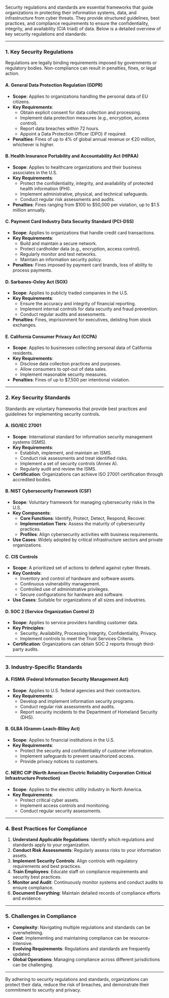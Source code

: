 Security regulations and standards are essential frameworks that guide organizations in protecting their information systems, data, and infrastructure from cyber threats. They provide structured guidelines, best practices, and compliance requirements to ensure the confidentiality, integrity, and availability (CIA triad) of data. Below is a detailed overview of key security regulations and standards:

---

### **1. Key Security Regulations**
Regulations are legally binding requirements imposed by governments or regulatory bodies. Non-compliance can result in penalties, fines, or legal action.

#### **A. General Data Protection Regulation (GDPR)**
- **Scope**: Applies to organizations handling the personal data of EU citizens.
- **Key Requirements**:
  - Obtain explicit consent for data collection and processing.
  - Implement data protection measures (e.g., encryption, access control).
  - Report data breaches within 72 hours.
  - Appoint a Data Protection Officer (DPO) if required.
- **Penalties**: Fines of up to 4% of global annual revenue or €20 million, whichever is higher.

#### **B. Health Insurance Portability and Accountability Act (HIPAA)**
- **Scope**: Applies to healthcare organizations and their business associates in the U.S.
- **Key Requirements**:
  - Protect the confidentiality, integrity, and availability of protected health information (PHI).
  - Implement administrative, physical, and technical safeguards.
  - Conduct regular risk assessments and audits.
- **Penalties**: Fines ranging from $100 to $50,000 per violation, up to $1.5 million annually.

#### **C. Payment Card Industry Data Security Standard (PCI-DSS)**
- **Scope**: Applies to organizations that handle credit card transactions.
- **Key Requirements**:
  - Build and maintain a secure network.
  - Protect cardholder data (e.g., encryption, access control).
  - Regularly monitor and test networks.
  - Maintain an information security policy.
- **Penalties**: Fines imposed by payment card brands, loss of ability to process payments.

#### **D. Sarbanes-Oxley Act (SOX)**
- **Scope**: Applies to publicly traded companies in the U.S.
- **Key Requirements**:
  - Ensure the accuracy and integrity of financial reporting.
  - Implement internal controls for data security and fraud prevention.
  - Conduct regular audits and assessments.
- **Penalties**: Fines, imprisonment for executives, delisting from stock exchanges.

#### **E. California Consumer Privacy Act (CCPA)**
- **Scope**: Applies to businesses collecting personal data of California residents.
- **Key Requirements**:
  - Disclose data collection practices and purposes.
  - Allow consumers to opt-out of data sales.
  - Implement reasonable security measures.
- **Penalties**: Fines of up to $7,500 per intentional violation.

---

### **2. Key Security Standards**
Standards are voluntary frameworks that provide best practices and guidelines for implementing security controls.

#### **A. ISO/IEC 27001**
- **Scope**: International standard for information security management systems (ISMS).
- **Key Requirements**:
  - Establish, implement, and maintain an ISMS.
  - Conduct risk assessments and treat identified risks.
  - Implement a set of security controls (Annex A).
  - Regularly audit and review the ISMS.
- **Certification**: Organizations can achieve ISO 27001 certification through accredited bodies.

#### **B. NIST Cybersecurity Framework (CSF)**
- **Scope**: Voluntary framework for managing cybersecurity risks in the U.S.
- **Key Components**:
  - **Core Functions**: Identify, Protect, Detect, Respond, Recover.
  - **Implementation Tiers**: Assess the maturity of cybersecurity practices.
  - **Profiles**: Align cybersecurity activities with business requirements.
- **Use Cases**: Widely adopted by critical infrastructure sectors and private organizations.

#### **C. CIS Controls**
- **Scope**: A prioritized set of actions to defend against cyber threats.
- **Key Controls**:
  - Inventory and control of hardware and software assets.
  - Continuous vulnerability management.
  - Controlled use of administrative privileges.
  - Secure configurations for hardware and software.
- **Use Cases**: Suitable for organizations of all sizes and industries.

#### **D. SOC 2 (Service Organization Control 2)**
- **Scope**: Applies to service providers handling customer data.
- **Key Principles**:
  - Security, Availability, Processing Integrity, Confidentiality, Privacy.
  - Implement controls to meet the Trust Services Criteria.
- **Certification**: Organizations can obtain SOC 2 reports through third-party audits.

---

### **3. Industry-Specific Standards**

#### **A. FISMA (Federal Information Security Management Act)**
- **Scope**: Applies to U.S. federal agencies and their contractors.
- **Key Requirements**:
  - Develop and implement information security programs.
  - Conduct regular risk assessments and audits.
  - Report security incidents to the Department of Homeland Security (DHS).

#### **B. GLBA (Gramm-Leach-Bliley Act)**
- **Scope**: Applies to financial institutions in the U.S.
- **Key Requirements**:
  - Protect the security and confidentiality of customer information.
  - Implement safeguards to prevent unauthorized access.
  - Provide privacy notices to customers.

#### **C. NERC CIP (North American Electric Reliability Corporation Critical Infrastructure Protection)**
- **Scope**: Applies to the electric utility industry in North America.
- **Key Requirements**:
  - Protect critical cyber assets.
  - Implement access controls and monitoring.
  - Conduct regular security assessments.

---

### **4. Best Practices for Compliance**

1. **Understand Applicable Regulations**: Identify which regulations and standards apply to your organization.
2. **Conduct Risk Assessments**: Regularly assess risks to your information assets.
3. **Implement Security Controls**: Align controls with regulatory requirements and best practices.
4. **Train Employees**: Educate staff on compliance requirements and security best practices.
5. **Monitor and Audit**: Continuously monitor systems and conduct audits to ensure compliance.
6. **Document Everything**: Maintain detailed records of compliance efforts and evidence.

---

### **5. Challenges in Compliance**

- **Complexity**: Navigating multiple regulations and standards can be overwhelming.
- **Cost**: Implementing and maintaining compliance can be resource-intensive.
- **Evolving Requirements**: Regulations and standards are frequently updated.
- **Global Operations**: Managing compliance across different jurisdictions can be challenging.

---

By adhering to security regulations and standards, organizations can protect their data, reduce the risk of breaches, and demonstrate their commitment to security and privacy.

